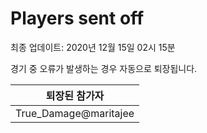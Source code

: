 # Players sent off
최종 업데이트: 2020년 12월 15일 02시 15분


경기 중 오류가 발생하는 경우 자동으로 퇴장됩니다.


| 퇴장된 참가자 |
|:---:|
| True_Damage@maritajee |